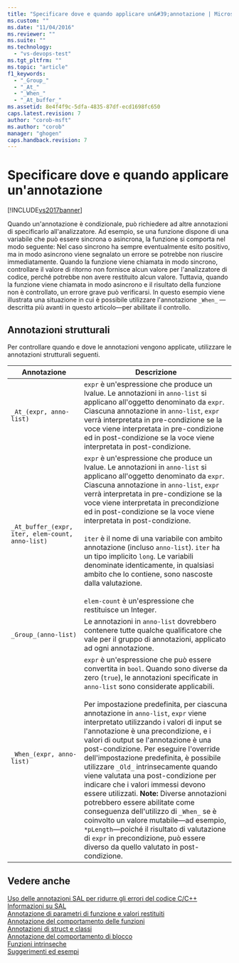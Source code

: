 ```yaml
---
title: "Specificare dove e quando applicare un&#39;annotazione | Microsoft Docs"
ms.custom: ""
ms.date: "11/04/2016"
ms.reviewer: ""
ms.suite: ""
ms.technology: 
  - "vs-devops-test"
ms.tgt_pltfrm: ""
ms.topic: "article"
f1_keywords: 
  - "_Group_"
  - "_At_"
  - "_When_"
  - "_At_buffer_"
ms.assetid: 8e4f4f9c-5dfa-4835-87df-ecd1698fc650
caps.latest.revision: 7
author: "corob-msft"
ms.author: "corob"
manager: "ghogen"
caps.handback.revision: 7
---
```

# Specificare dove e quando applicare un&#39;annotazione
[!INCLUDE[vs2017banner](../code-quality/includes/vs2017banner.md)]

Quando un'annotazione è condizionale, può richiedere ad altre annotazioni di specificarlo all'analizzatore.  Ad esempio, se una funzione dispone di una variabile che può essere sincrona o asincrona, la funzione si comporta nel modo seguente: Nel caso sincrono ha sempre eventualmente esito positivo, ma in modo asincrono viene segnalato un errore se potrebbe non riuscire immediatamente.  Quando la funzione viene chiamata in modo sincrono, controllare il valore di ritorno non fornisce alcun valore per l'analizzatore di codice, perché potrebbe non avere restituito alcun valore.  Tuttavia, quando la funzione viene chiamata in modo asincrono e il risultato della funzione non è controllato, un errore grave può verificarsi.  In questo esempio viene illustrata una situazione in cui è possibile utilizzare l'annotazione `_When_` —descritta più avanti in questo articolo—per abilitate il controllo.  
  
## Annotazioni strutturali  
 Per controllare quando e dove le annotazioni vengono applicate, utilizzare le annotazioni strutturali seguenti.  
  
|Annotazione|Descrizione|  
|-----------------|-----------------|  
|`_At_(expr, anno-list)`|`expr` è un'espressione che produce un lvalue.  Le annotazioni in `anno-list` si applicano all'oggetto denominato da `expr`.  Ciascuna annotazione in `anno-list`, `expr` verrà interpretata in pre\-condizione se la voce viene interpretata in pre\-condizione ed in post\-condizione se la voce viene interpretata in post\-condizione.|  
|`_At_buffer_(expr, iter, elem-count, anno-list)`|`expr` è un'espressione che produce un lvalue.  Le annotazioni in `anno-list` si applicano all'oggetto denominato da `expr`.  Ciascuna annotazione in `anno-list`, `expr` verrà interpretata in pre\-condizione se la voce viene interpretata in precondizione ed in post\-condizione se la voce viene interpretata in post\-condizione.<br /><br /> `iter` è il nome di una variabile con ambito annotazione \(incluso `anno-list`\).  `iter` ha un tipo implicito `long`.  Le variabili denominate identicamente, in qualsiasi ambito che lo contiene, sono nascoste dalla valutazione.<br /><br /> `elem-count` è un'espressione che restituisce un Integer.|  
|`_Group_(anno-list)`|Le annotazioni in `anno-list` dovrebbero contenere tutte qualche qualificatore che vale per il gruppo di annotazioni, applicato ad ogni annotazione.|  
|`_When_(expr, anno-list)`|`expr` è un'espressione che può essere convertita in `bool`.  Quando sono diverse da zero \(`true`\), le annotazioni specificate in `anno-list` sono considerate applicabili.<br /><br /> Per impostazione predefinita, per ciascuna annotazione in `anno-list`, `expr` viene interpretato utilizzando i valori di input se l'annotazione è una precondizione, e i valori di output se l'annotazione è una post\-condizione.  Per eseguire l'override dell'impostazione predefinita, è possibile utilizzare `_Old_` intrinsecamente quando viene valutata una post\-condizione per indicare che i valori immessi devono essere utilizzati. **Note:**  Diverse annotazioni potrebbero essere abilitate come conseguenza dell'utilizzo di `_When_` se è coinvolto un valore mutabile—ad esempio, `*pLength`—poiché il risultato di valutazione di `expr` in precondizione, può essere diverso da quello valutato in post\-condizione.|  
  
## Vedere anche  
 [Uso delle annotazioni SAL per ridurre gli errori del codice C\/C\+\+](../code-quality/using-sal-annotations-to-reduce-c-cpp-code-defects.md)   
 [Informazioni su SAL](../code-quality/understanding-sal.md)   
 [Annotazione di parametri di funzione e valori restituiti](../code-quality/annotating-function-parameters-and-return-values.md)   
 [Annotazione del comportamento delle funzioni](../code-quality/annotating-function-behavior.md)   
 [Annotazioni di struct e classi](../code-quality/annotating-structs-and-classes.md)   
 [Annotazione del comportamento di blocco](../code-quality/annotating-locking-behavior.md)   
 [Funzioni intrinseche](../code-quality/intrinsic-functions.md)   
 [Suggerimenti ed esempi](../code-quality/best-practices-and-examples-sal.md)